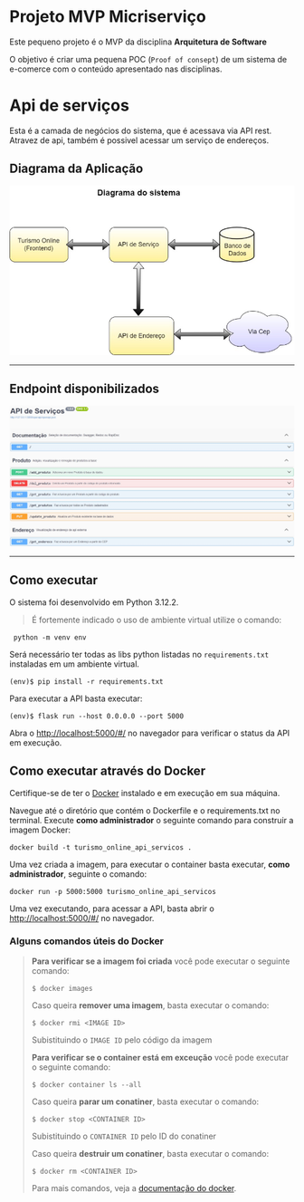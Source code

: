 # Projeto MVP Micriserviço

Este pequeno projeto é o MVP da disciplina **Arquitetura de Software** 

O objetivo é criar uma pequena POC (`Proof of consept`) de um sistema de e-comerce com o conteúdo apresentado nas disciplinas.

# Api de serviços

Esta é a camada de negócios do sistema, que é acessava via API rest.
Atravez de api, também é possivel acessar um serviço de endereços.

## Diagrama da Aplicação
![Diagrama da Aplicação](./img/diagrama.jpg)

---
## Endpoint disponibilizados
![Diagrama da Aplicação](./img/api_servico.jpg)

---
## Como executar 


O sistema foi desenvolvido em Python 3.12.2.

> É fortemente indicado o uso de ambiente virtual utilize o comando:

```
 python -m venv env
```

Será necessário ter todas as libs python listadas no `requirements.txt` instaladas em um ambiente virtual.

```
(env)$ pip install -r requirements.txt
```

Para executar a API  basta executar:

```
(env)$ flask run --host 0.0.0.0 --port 5000
```

Abra o [http://localhost:5000/#/](http://localhost:5000/#/) no navegador para verificar o status da API em execução.


## Como executar através do Docker

Certifique-se de ter o [Docker](https://docs.docker.com/engine/install/) instalado e em execução em sua máquina.

Navegue até o diretório que contém o Dockerfile e o requirements.txt no terminal.
Execute **como administrador** o seguinte comando para construir a imagem Docker:

```
docker build -t turismo_online_api_servicos .
```

Uma vez criada a imagem, para executar o container basta executar, **como administrador**, seguinte o comando:

```
docker run -p 5000:5000 turismo_online_api_servicos
```

Uma vez executando, para acessar a API, basta abrir o [http://localhost:5000/#/](http://localhost:5000/#/) no navegador.



### Alguns comandos úteis do Docker

>**Para verificar se a imagem foi criada** você pode executar o seguinte comando:
>
>```
>$ docker images
>```
>
> Caso queira **remover uma imagem**, basta executar o comando:
>```
>$ docker rmi <IMAGE ID>
>```
>Subistituindo o `IMAGE ID` pelo código da imagem
>
>**Para verificar se o container está em exceução** você pode executar o seguinte comando:
>
>```
>$ docker container ls --all
>```
>
> Caso queira **parar um conatiner**, basta executar o comando:
>```
>$ docker stop <CONTAINER ID>
>```
>Subistituindo o `CONTAINER ID` pelo ID do conatiner
>
>
> Caso queira **destruir um conatiner**, basta executar o comando:
>```
>$ docker rm <CONTAINER ID>
>```
>Para mais comandos, veja a [documentação do docker](https://docs.docker.com/engine/reference/run/).
